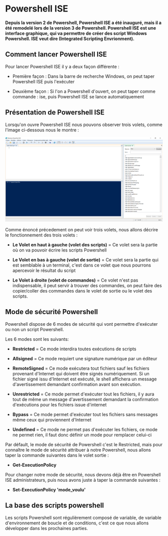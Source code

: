 # Powershell ISE

__Depuis la version 2 de Powershell, Powershell ISE a été inauguré, mais il a été remodelé lors de la version 3 de Powershell. Powershell ISE est une interface graphique, qui va permettre de créer des script Windows Powershell. ISE veut dire (Integrated Scripting Envrionment).__

## Comment lancer Powershell ISE

Pour lancer Powershell ISE il y a deux façon différente :

- Première façon : Dans la barre de recherche Windows, on peut taper Powershell ISE puis l'exécuter 

- Deuxième façon : Si l'on a Powershell d'ouvert, on peut taper comme commande : ise, puis Powershell ISE se lance automatiquement 

## Présentation de Powershell ISE

Lorsqu'on ouvre Powershell ISE nous pouvons observer trois volets, comme l'image ci-dessous nous le montre :

![](https://github.com/kevinguyodo/Powershell/blob/main/Image/Powershell%20ISE.PNG)

Comme énoncé précedement on peut voir trois volets, nous allons décrire le fonctionnement des trois volets :

- __Le Volet en haut à gauche (volet des scripts)__ = Ce volet sera la partie où on va pouvoir écrire les scripts Powershell

- __Le Volet en bas à gauche (volet de sortie)__ = Ce volet sera la partie qui est semblable à un terminal, c'est dans ce volet que nous pourrons apercevoir le résultat du script

- __Le Volet à droite (volet de commandes)__ = Ce volet n'est pas indispensable, il peut servir à trouver des commandes, on peut faire des copier/coller des commandes dans le volet de sortie ou le volet des scripts.


## Mode de sécurité Powershell 

Powershell dispose de 6 modes de sécurité qui vont permettre d'exécuter ou non un script Powershell.

Les 6 modes sont les suivants:

- __Restricted__ = Ce mode interdira toutes exécutions de scripts

- __Allsigned__ = Ce mode requiert une signature numérique par un éditeur 

- __RemoteSigned__ = Ce mode exécutera tout fichiers sauf les fichiers provenant d'Internet qui doivent être signés numériquement. Si un fichier signé issu d'Internet est exécuté, le shell affichera un message d'avertissement demandant confirmation avant son exécution.

- __Unrestricted__ = Ce mode permet d'exécuter tout les fichiers, il y aura tout de même un message d'avertissement demandant la confirmation d'exécutions pour les fichiers issue d'internet

- __Bypass__ = Ce mode permet d'exécuter tout les fichiers sans messages même ceux qui proviennent d'Internet

- __Undefined__ = Ce mode ne permet pas d'exécuter les fichiers, ce mode ne permet rien, il faut donc définir un mode pour remplacer celui-ci

Par défault, le mode de sécurité de Powershell c'est le Restricted, mais pour connaître le mode de sécurité attribuer à notre Powershell, nous allons taper la commande suivantes dans le volet sortie :

- __Get-ExecutionPolicy__

Pour changer notre mode de sécurité, nous devons déjà être en Powershell ISE administrateurs, puis nous avons juste à taper la commande suivantes :

- __Set-ExecutionPolicy 'mode_voulu'__

## La base des scripts powershell

Les scripts Powershell sont régulièrement composé de variable, de variable d'environnement de boucle et de conditions, c'est ce que nous allons développer dans les prochaines parties.


